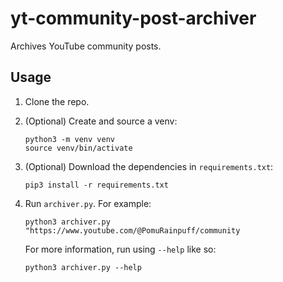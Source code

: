 # yt-community-post-archiver

Archives YouTube community posts.

## Usage

1. Clone the repo.

2. (Optional) Create and source a venv:

   ```shell
   python3 -m venv venv
   source venv/bin/activate
   ```

3. (Optional) Download the dependencies in `requirements.txt`:

   ```shell
   pip3 install -r requirements.txt
   ```

4. Run `archiver.py`. For example:

   ```shell
   python3 archiver.py "https://www.youtube.com/@PomuRainpuff/community
   ```

   For more information, run using `--help` like so:

   ```shell
   python3 archiver.py --help
   ```
